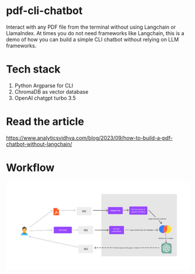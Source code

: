# pdf-cli-chatbot

Interact with any PDF file from the terminal without using Langchain or LlamaIndex. 
At times you do not need frameworks like Langchain, this is a demo of how you can build a simple CLI chatbot without relying on LLM frameworks.

# Tech stack
1. Python Argparse for CLI
2. ChromaDB as vector database
3. OpenAI chatgpt turbo 3.5

# Read the article
https://www.analyticsvidhya.com/blog/2023/09/how-to-build-a-pdf-chatbot-without-langchain/

# Workflow
![alt](cli-bot-workflow.png)

